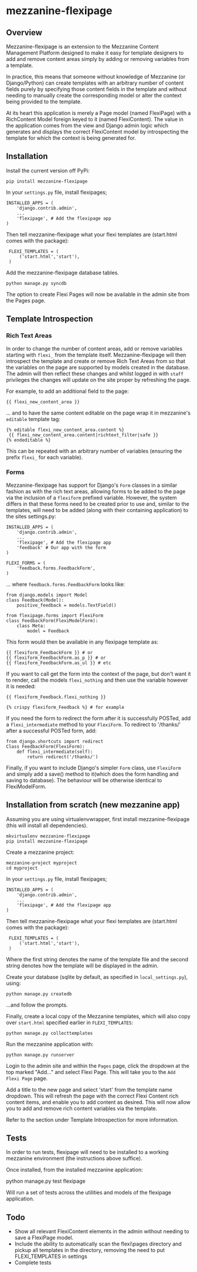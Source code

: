 # mezzanine-flexipage

## Overview
Mezzanine-flexipage is an extension to the Mezzanine Content Management Platform designed to make it easy for template designers to add and remove content areas simply by adding or removing variables from a template.

In practice, this means that someone without knowledge of Mezzanine (or Django/Python) can create templates with an arbitrary number of content fields purely by specifying those content fields in the template and without needing to manually create the corresponding model or alter the context being provided to the template.

At its heart this application is merely a Page model (named FlexiPage) with a RichContent Model foreign keyed to it (named FlexiContent). The value in the application comes from the view and Django admin logic which generates and displays the correct FlexiContent model by introspecting the template for which the context is being generated for.

## Installation

Install the current version off PyPi:

    pip install mezzanine-flexipage

In your ``settings.py`` file, install flexipages;

    INSTALLED_APPS = (
        'django.contrib.admin',
        ...
        'flexipage', # Add the flexipage app
    )

Then tell mezzanine-flexipage what your flexi templates are (start.html comes with the package):     

     FLEXI_TEMPLATES = (
         ('start.html','start'),
     )

Add the mezzanine-flexipage database tables.

    python manage.py syncdb

The option to create Flexi Pages will now be available in the admin site from the Pages page.

## Template Introspection
### Rich Text Areas
In order to change the number of content areas, add or remove variables starting with ``flexi_`` from the template itself. Mezzanine-flexipage will then introspect the template and create or remove Rich Text Areas from so that the variables on the page are supported by models created in the database.  The admin will then reflect these changes and whilst logged in with ``staff`` privileges the changes will update on the site proper by refreshing the page.

For example, to add an additional field to the page:

    {{ flexi_new_content_area }}

... and to have the same content editable on the page wrap it in mezzanine's ``editable`` template tag:

    {% editable flexi_new_content_area.content %}
     {{ flexi_new_content_area.content|richtext_filter|safe }}
    {% endeditable %}

This can be repeated with an arbitrary number of variables (ensuring the prefix ``flexi_`` for each variable).

### Forms

Mezzanine-flexipage has support for Django's ``Form`` classes in a similar fashion as with the rich text areas, allowing forms to be added to the page via the inclusion of a ``flexiform`` prefixed variable. However, the system differs in that these forms need to be created prior to use and, similar to the templates, will need to be added (along with their containing application) to the sites settings.py:

    INSTALLED_APPS = (
        'django.contrib.admin',
        ...
        'flexipage', # Add the flexipage app
        'feedback' # Our app with the form
    )
    
    FLEXI_FORMS = (
        'feedback.forms.FeedbackForm',
    )

... where `feedback.forms.FeedbackForm` looks like:

    from django.models import Model
    class Feedback(Model):
        positive_feedback = models.TextField()

    from flexipage.forms import FlexiForm
    class FeedbackForm(FlexiModelForm):
        class Meta:
            model = Feedback
            
This form would then be available in any flexipage template as:

    {{ flexiform_FeedbackForm }} # or
    {{ flexiform_FeedbackForm.as_p }} # or
    {{ flexiform_FeedbackForm.as_ul }} # etc

If you want to call get the form into the context of the page, but don't want it to render, call the models `flexi_nothing` and then use the variable however it is needed:

    {{ flexiform_Feedback.flexi_nothing }}
    
    {% crispy flexiform_Feedback %} # for example

If you need the form to redirect the form after it is successfully POSTed, add a ``flexi_intermediate`` method to your ``FlexiForm``. To redirect to '/thanks/' after a successful POSTed form, add:

    from django.shortcuts import redirect
    Class FeedbackForm(FlexiForm):
        def flexi_intermediate(self):
            return redirect('/thanks/')

Finally, if you want to include Django's simpler ``Form`` class, use ``FlexiForm`` and simply add a save() method to it(which does the form handling and saving to database). The behaviour will be otherwise identical to FlexiModelForm.

## Installation from scratch (new mezzanine app)

Assuming you are using virtualenvwrapper, first install mezzanine-flexipage (this will install all dependencies).

    mkvirtualenv mezzanine-flexipage
    pip install mezzanine-flexipage
    
Create a mezzanine project:

    mezzanine-project myproject
    cd myproject


In your ``settings.py`` file, install flexipages;

    INSTALLED_APPS = (
        'django.contrib.admin',
        ...
        'flexipage', # Add the flexipage app
    )

Then tell mezzanine-flexipage what your flexi templates are (start.html comes with the package):     

     FLEXI_TEMPLATES = (
         ('start.html','start'),
     )
    
Where the first string denotes the name of the template file and the second string denotes how the template will be displayed in the admin. 
    
Create your database (sqlite by default, as specified in ``local_settings.py``), using:

    python manage.py createdb

...and follow the prompts.

Finally, create a local copy of the Mezzanine templates, which will also copy over ``start.html`` specified earlier in ``FLEXI_TEMPLATES``:

    python manage.py collecttemplates

Run the mezzanine application with: 

    python manage.py runserver

Login to the admin site and within the ``Pages`` page, click the dropdown at the top marked "Add..." and select Flexi Page. This will take you to the ``Add Flexi Page`` page.

Add a title to the new page and select 'start' from the template name dropdown. This will refresh the page with the correct Flexi Content rich content items, and enable you to add content as desired. This will now allow you to add and remove rich content variables via the template.

Refer to the section under Template Introspection for more information.

 
## Tests
In order to run tests, flexipage will need to be installed to a working mezzanine environment (the instructions above suffice).

Once installed, from the installed mezzanine application: 

   python manage.py test flexipage

Will run a set of tests across the utilities and models of the flexipage application.

## Todo
* Show all relevant FlexiContent elements in the admin without needing to save a FlexiPage model.
* Include the ability to automatically scan the flexi\pages directory and pickup all templates in the directory, removing the need to put FLEXI\_TEMPLATES in settings
* Complete tests
